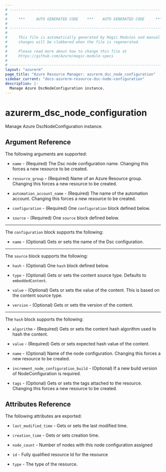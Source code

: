 ```yaml
---
# ----------------------------------------------------------------------------
#
#     ***     AUTO GENERATED CODE    ***    AUTO GENERATED CODE     ***
#
# ----------------------------------------------------------------------------
#
#     This file is automatically generated by Magic Modules and manual
#     changes will be clobbered when the file is regenerated.
#
#     Please read more about how to change this file at
#     https://github.com/Azure/magic-module-specs
#
# ----------------------------------------------------------------------------
layout: "azurerm"
page_title: "Azure Resource Manager: azurerm_dsc_node_configuration"
sidebar_current: "docs-azurerm-resource-dsc-node-configuration"
description: |-
  Manage Azure DscNodeConfiguration instance.
---
```


# azurerm_dsc_node_configuration

Manage Azure DscNodeConfiguration instance.


## Argument Reference

The following arguments are supported:

* `name` - (Required) The Dsc node configuration name. Changing this forces a new resource to be created.

* `resource_group` - (Required) Name of an Azure Resource group. Changing this forces a new resource to be created.

* `automation_account_name` - (Required) The name of the automation account. Changing this forces a new resource to be created.

* `configuration` - (Required) One `configuration` block defined below.

* `source` - (Required) One `source` block defined below.

---

The `configuration` block supports the following:

* `name` - (Optional) Gets or sets the name of the Dsc configuration.

---

The `source` block supports the following:

* `hash` - (Optional) One `hash` block defined below.

* `type` - (Optional) Gets or sets the content source type. Defaults to `embeddedContent`.

* `value` - (Optional) Gets or sets the value of the content. This is based on the content source type.

* `version` - (Optional) Gets or sets the version of the content.


---

The `hash` block supports the following:

* `algorithm` - (Required) Gets or sets the content hash algorithm used to hash the content.

* `value` - (Required) Gets or sets expected hash value of the content.

* `name` - (Optional) Name of the node configuration. Changing this forces a new resource to be created.

* `increment_node_configuration_build` - (Optional) If a new build version of NodeConfiguration is required.

* `tags` - (Optional) Gets or sets the tags attached to the resource. Changing this forces a new resource to be created.

## Attributes Reference

The following attributes are exported:

* `last_modified_time` - Gets or sets the last modified time.

* `creation_time` - Gets or sets creation time.

* `node_count` - Number of nodes with this node configuration assigned

* `id` - Fully qualified resource Id for the resource

* `type` - The type of the resource.
